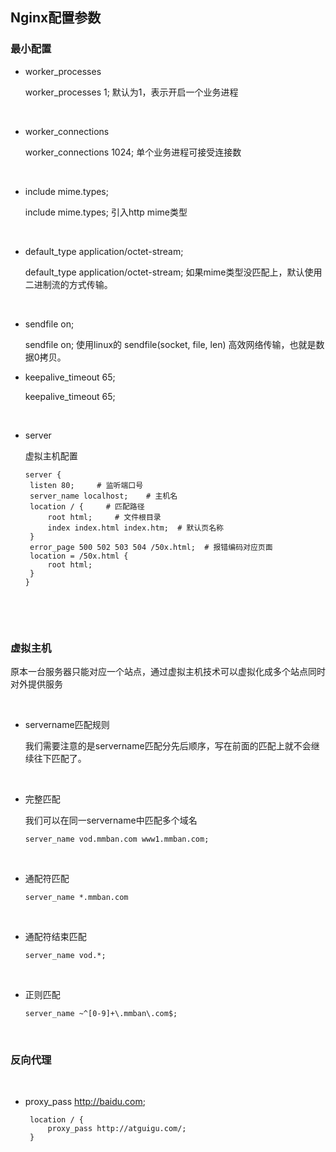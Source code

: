## Nginx配置参数

### 最小配置

* worker_processes

  worker_processes 1; 默认为1，表示开启一个业务进程

‍

* worker_connections

  worker_connections 1024; 单个业务进程可接受连接数

‍

* include mime.types;

  include mime.types; 引入http mime类型

‍

* default_type application/octet-stream;

  default_type application/octet-stream; 如果mime类型没匹配上，默认使用二进制流的方式传输。

‍

* sendfile on;

  sendfile on; 使用linux的 sendfile(socket, file, len) 高效网络传输，也就是数据0拷贝。

* keepalive_timeout 65;

  keepalive_timeout 65;

‍

* server

  虚拟主机配置

  ```shell
  server {
   listen 80;     # 监听端口号
   server_name localhost;    # 主机名
   location / {     # 匹配路径
       root html;     # 文件根目录
       index index.html index.htm;  # 默认页名称
   }
   error_page 500 502 503 504 /50x.html;  # 报错编码对应页面
   location = /50x.html {
       root html;
   }
  }
  ```

‍

‍

### 虚拟主机

原本一台服务器只能对应一个站点，通过虚拟主机技术可以虚拟化成多个站点同时对外提供服务

‍

* servername匹配规则

  我们需要注意的是servername匹配分先后顺序，写在前面的匹配上就不会继续往下匹配了。

‍

* 完整匹配

  我们可以在同一servername中匹配多个域名

  ```shell
  server_name vod.mmban.com www1.mmban.com;
  ```

‍

* 通配符匹配

  ```shell
  server_name *.mmban.com
  ```

‍

* 通配符结束匹配

  ```shell
  server_name vod.*;
  ```

‍

* 正则匹配

  ```shell
  server_name ~^[0-9]+\.mmban\.com$;
  ```

‍

### 反向代理

‍

* proxy_pass <http://baidu.com>;

  ```shell
   location / {
       proxy_pass http://atguigu.com/;
   }
  ```

‍

‍
